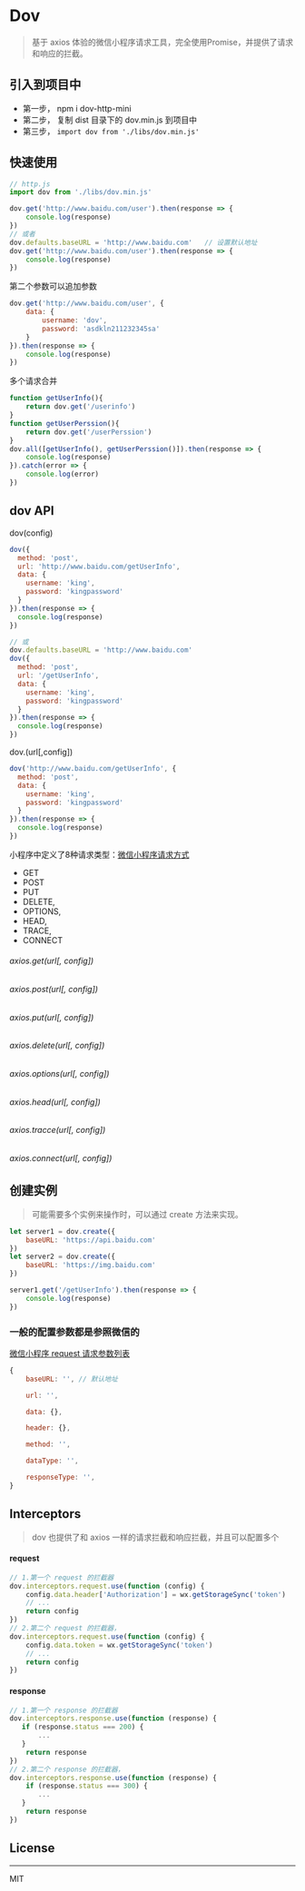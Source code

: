 # Dov

> 基于 axios 体验的微信小程序请求工具，完全使用Promise，并提供了请求和响应的拦截。

## 引入到项目中

- 第一步， npm i dov-http-mini
- 第二步， 复制 dist 目录下的 dov.min.js 到项目中
- 第三步， ` import dov from './libs/dov.min.js' `


## 快速使用

```js
// http.js
import dov from './libs/dov.min.js'

dov.get('http://www.baidu.com/user').then(response => {
    console.log(response)
})
// 或者
dov.defaults.baseURL = 'http://www.baidu.com'   // 设置默认地址
dov.get('http://www.baidu.com/user').then(response => {
    console.log(response)
})
```

第二个参数可以追加参数
```js
dov.get('http://www.baidu.com/user', {
    data: {
        username: 'dov',
        password: 'asdkln211232345sa'
    }
}).then(response => {
    console.log(response)
})
```

多个请求合并
```js
function getUserInfo(){
    return dov.get('/userinfo')
}
function getUserPerssion(){
    return dov.get('/userPerssion')
}
dov.all([getUserInfo(), getUserPerssion()]).then(response => {
    console.log(response)
}).catch(error => {
    console.log(error)
})
```

## dov API

dov(config)
```js
dov({
  method: 'post',
  url: 'http://www.baidu.com/getUserInfo',
  data: {
    username: 'king',
    password: 'kingpassword'
  }
}).then(response => {
  console.log(response)
})

// 或
dov.defaults.baseURL = 'http://www.baidu.com'
dov({
  method: 'post',
  url: '/getUserInfo',
  data: {
    username: 'king',
    password: 'kingpassword'
  }
}).then(response => {
  console.log(response)
})
```
dov.(url[,config])
```js
dov('http://www.baidu.com/getUserInfo', {
  method: 'post',
  data: {
    username: 'king',
    password: 'kingpassword'
  }
}).then(response => {
  console.log(response)
})

```

小程序中定义了8种请求类型：[微信小程序请求方式](https://developers.weixin.qq.com/miniprogram/dev/api/wx.request.html)

- GET
- POST
- PUT
- DELETE,
- OPTIONS,
- HEAD,
- TRACE,
- CONNECT

###### axios.get(url[, config])
###### axios.post(url[, config])
###### axios.put(url[, config])
###### axios.delete(url[, config])
###### axios.options(url[, config])
###### axios.head(url[, config])
###### axios.tracce(url[, config])
###### axios.connect(url[, config])

## 创建实例
> 可能需要多个实例来操作时，可以通过 create 方法来实现。


```js
let server1 = dov.create({
    baseURL: 'https://api.baidu.com'
})
let server2 = dov.create({
    baseURL: 'https://img.baidu.com'
})

server1.get('/getUserInfo').then(response => {
    console.log(response)
})
```

### 一般的配置参数都是参照微信的
[微信小程序 request 请求参数列表](https://developers.weixin.qq.com/miniprogram/dev/api/wx.request.html)

```js
{
    baseURL: '', // 默认地址

    url: '',

    data: {},

    header: {},

    method: '',

    dataType: '',

    responseType: '',
}
```

## Interceptors

> dov 也提供了和 axios 一样的请求拦截和响应拦截，并且可以配置多个

#### request
```js
// 1.第一个 request 的拦截器
dov.interceptors.request.use(function (config) {
    config.data.header['Authorization'] = wx.getStorageSync('token')
    // ...
    return config
})
// 2.第二个 request 的拦截器，
dov.interceptors.request.use(function (config) {
    config.data.token = wx.getStorageSync('token')
    // ...
    return config
})
```


#### response
```js
// 1.第一个 response 的拦截器
dov.interceptors.response.use(function (response) {
   if (response.status === 200) {
       ...
   }
    return response
})
// 2.第二个 response 的拦截器，
dov.interceptors.response.use(function (response) {
    if (response.status === 300) {
       ...
   }
    return response
})
```

## License
***
MIT
